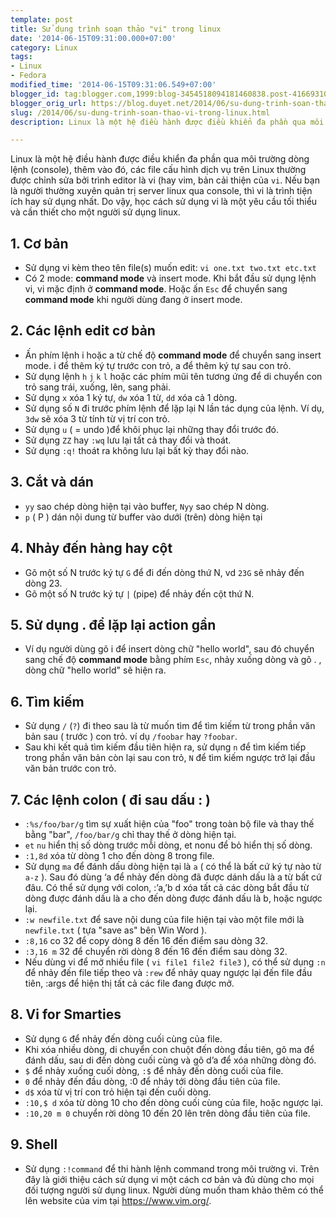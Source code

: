 ```yaml
---
template: post
title: Sử dụng trình soạn thảo "vi" trong linux
date: '2014-06-15T09:31:00.000+07:00'
category: Linux
tags:
- Linux
- Fedora
modified_time: '2014-06-15T09:31:06.549+07:00'
blogger_id: tag:blogger.com,1999:blog-3454518094181460838.post-4166931066163902607
blogger_orig_url: https://blog.duyet.net/2014/06/su-dung-trinh-soan-thao-vi-trong-linux.html
slug: /2014/06/su-dung-trinh-soan-thao-vi-trong-linux.html
description: Linux là một hệ điều hành được điều khiển đa phần qua môi trường dòng lệnh (console), thêm vào đó, các file cấu hình dịch vụ trên Linux thường được chỉnh sửa bởi trình editor là vi (hay vim, bản cải thiện của vi). Nếu bạn là người thường xuyên quản trị server linux qua console, thì vi là trình tiện ích hay sử dụng nhất. Do vậy, học cách sử dụng vi là một yêu cầu tối thiểu và cần thiết cho một người sử dụng linux.

---
```


Linux là một hệ điều hành được điều khiển đa phần qua môi trường dòng lệnh (console), thêm vào đó, các file cấu hình dịch vụ trên Linux thường được chỉnh sửa bởi trình editor là vi (hay vim, bản cải thiện của `vi`. Nếu bạn là người thường xuyên quản trị server linux qua console, thì vi là trình tiện ích hay sử dụng nhất. Do vậy, học cách sử dụng vi là một yêu cầu tối thiểu và cần thiết cho một người sử dụng linux.

## 1. Cơ bản ##
- Sử dụng vi kèm theo tên file(s) muốn edit: `vi one.txt two.txt etc.txt`
- Có 2 mode: **command mode** và insert mode. Khi bắt đầu sử dụng lệnh vi, vi mặc định ở **command mode**. Hoặc ấn `Esc` để chuyển sang **command mode** khi người dùng đang ở insert mode.

## 2. Các lệnh edit cơ bản ##
- Ấn phím lệnh i hoặc a từ chế độ **command mode** để chuyển sang insert mode. i để thêm ký tự trước con trỏ, a để thêm ký tự sau con trỏ.
- Sử dụng lệnh `h` `j` `k` `l` hoặc các phím mũi tên tương ứng để di chuyển con trỏ sang trái, xuống, lên, sang phải.
- Sử dụng `x` xóa 1 ký tự, `dw` xóa 1 từ, `dd` xóa cả 1 dòng.
- Sử dụng số `N` đi trước phím lệnh để lặp lại N lần tác dụng của lệnh. Ví dụ, `3dw` sẽ xóa 3 từ tính từ vị trí con trỏ.
- Sử dụng `u` ( = undo )để khôi phục lại những thay đổi trước đó.
- Sử dụng `ZZ` hay `:wq` lưu lại tất cả thay đổi và thoát.
- Sử dụng `:q!` thoát ra không lưu lại bất kỳ thay đổi nào.

## 3. Cắt và dán ##
- `yy` sao chép dòng hiện tại vào buffer, `Nyy` sao chép N dòng.
- `p` ( P ) dán nội dung từ buffer vào dưới (trên) dòng hiện tại

## 4. Nhảy đến hàng hay cột ##
- Gõ một số N trước ký tự `G` để đi đến dòng thứ N, vd `23G` sẽ nhảy đến dòng 23.
- Gõ một số N trước ký tự `|` (pipe) để nhảy đến cột thứ N.

## 5. Sử dụng . để lặp lại action gần ##
- Ví dụ người dùng gõ i để insert dòng chữ "hello world", sau đó chuyển sang chế độ **command mode** bằng phím `Esc`, nhảy xuống dòng và gõ . , dòng chữ "hello world" sẽ hiện ra.

## 6. Tìm kiếm ##
- Sử dụng `/` (`?`) đi theo sau là từ muốn tìm để tìm kiếm từ trong phần văn bản sau ( trước ) con trỏ. ví dụ `/foobar` hay `?foobar`.
- Sau khi kết quả tìm kiếm đầu tiên hiện ra, sử dụng `n` để tìm kiếm tiếp trong phần văn bản còn lại sau con trỏ, `N` để tìm kiếm ngược trở lại đầu văn bản trước con trỏ.

## 7. Các lệnh colon ( đi sau dấu : ) ##
- `:%s/foo/bar/g` tìm sự xuất hiện của "foo" trong toàn bộ file và thay thế bằng "bar", `/foo/bar/g` chỉ thay thế ở dòng hiện tại.
- `et` `nu` hiển thị số dòng trước mỗi dòng, et nonu để bỏ hiển thị số dòng.
- `:1,8d` xóa từ dòng 1 cho đến dòng 8 trong file.
- Sử dụng `ma` để đánh dấu dòng hiện tại là `a` ( có thể là bất cứ ký tự nào từ `a-z` ). Sau đó dùng ‘a để nhảy đến dòng đã được dánh dấu là a từ bất cứ đâu. Có thể sử dụng với colon, :’a,’b d xóa tất cả các dòng bắt đầu từ dòng được đánh dấu là a cho đến dòng được đánh dấu là b, hoặc ngược lại.
- `:w newfile.txt` để save nội dung của file hiện tại vào một file mới là `newfile.txt` ( tựa "save as" bên Win Word ).
- `:8,16` co 32 để copy dòng 8 đến 16 đến điểm sau dòng 32.
- `:3,16 m` 32 để chuyển rời dòng 8 đến 16 đến điểm sau dòng 32.
- Nếu dùng vi để mở nhiều file ( `vi file1 file2 file3` ), có thể sử dụng `:n` để nhảy đến file tiếp theo và `:rew` để nhảy quay ngược lại đến file đầu tiên, :args để hiện thị tất cả các file đang được mở.

## 8. Vi for Smarties ##
- Sử dụng `G` để nhảy đến dòng cuối cùng của file.
- Khi xóa nhiều dòng, di chuyển con chuột đến dòng đầu tiên, gõ ma để đánh dấu, sau di đến dòng cuối cùng và gõ d’a để xóa những dòng đó.
- `$` để nhảy xuống cuối dòng, `:$` để nhảy đến dòng cuối của file.
- `0` để nhảy đến đầu dòng, :0 để nhảy tới dòng đầu tiên của file.
- `d$` xóa từ vị trí con trỏ hiện tại đến cuối dòng.
- `:10,$ d` xóa từ dòng 10 cho đến dòng cuối cùng của file, hoặc ngược lại.
- `:10,20 m 0` chuyển rời dòng 10 đến 20 lên trên dòng đầu tiên của file.

## 9. Shell ##
- Sử dụng `:!command` để thi hành lệnh command trong môi trường vi.
Trên đây là giới thiệu cách sử dụng vi một cách cơ bản và đủ dùng cho mọi đối tượng người sử dụng linux. Người dùng muốn tham khảo thêm có thể lên website của vim tại https://www.vim.org/.
